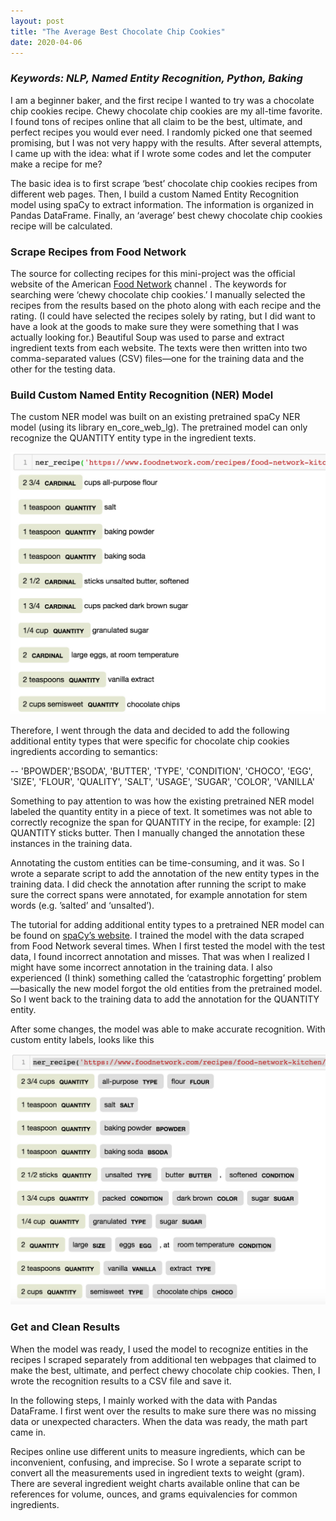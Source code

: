 ```yaml
---
layout: post
title: "The Average Best Chocolate Chip Cookies"
date: 2020-04-06
---
```


<h3><i>Keywords: NLP, Named Entity Recognition, Python, Baking</i></h3>

I am a beginner baker, and the first recipe I wanted to try was a chocolate chip cookies recipe. Chewy chocolate chip cookies are my all-time favorite. I found tons of recipes online that all claim to be the best, ultimate, and perfect recipes you would ever need. I randomly picked one that seemed promising, but I was not very happy with the results. After several attempts, I came up with the idea: what if I wrote some codes and let the computer make a recipe for me?

The basic idea is to first scrape ‘best’ chocolate chip cookies recipes from different web pages. Then, I build a custom Named Entity Recognition model using spaCy to extract information. The information is organized in Pandas DataFrame. Finally, an ‘average’ best chewy chocolate chip cookies recipe will be calculated.

<h3>Scrape Recipes from Food Network</h3>

The source for collecting recipes for this mini-project was the official website of the American <a href="https://www.foodnetwork.com/">Food Network</a> channel . The keywords for searching were ‘chewy chocolate chip cookies.’ I manually selected the recipes from the results based on the photo along with each recipe and the rating. (I could have selected the recipes solely by rating, but I did want to have a look at the goods to make sure they were something that I was actually looking for.) Beautiful Soup was used to parse and extract ingredient texts from each website. The texts were then written into two comma-separated values (CSV) files—one for the training data and the other for the testing data.

<h3>Build Custom Named Entity Recognition (NER) Model</h3>

The custom NER model was built on an existing pretrained spaCy NER model (using its library en_core_web_lg). The pretrained model can only recognize the QUANTITY entity type in the ingredient texts.

<img src="pretrained.png" alt="PretrainedNER">

Therefore, I went through the data and decided to add the following additional entity types that were specific for chocolate chip cookies ingredients according to semantics:

-- 'BPOWDER','BSODA', 'BUTTER', 'TYPE', 'CONDITION', 'CHOCO', 'EGG', 'SIZE', 'FLOUR', 'QUALITY', 'SALT', 'USAGE', 'SUGAR', 'COLOR', 'VANILLA'

Something to pay attention to was how the existing pretrained NER model labeled the quantity entity in a piece of text. It sometimes was not able to correctly recognize the span for QUANTITY in the recipe, for example: [2] QUANTITY sticks butter. Then I manually changed the annotation these instances in the training data.

Annotating the custom entities can be time-consuming, and it was. So I wrote a separate script to add the annotation of the new entity types in the training data. I did check the annotation after running the script to make sure the correct spans were annotated, for example annotation for stem words (e.g. ’salted’ and ‘unsalted’).

The tutorial for adding additional entity types to a pretrained NER model can be found on <a href="https://spacy.io/usage/training#example-new-entity-type">spaCy’s website</a>. I trained the model with the data scraped from Food Network several times. When I first tested the model with the test data, I found incorrect annotation and misses. That was when I realized I might have some incorrect annotation in the training data. I also experienced (I think) something called the ‘catastrophic forgetting’ problem—basically the new model forgot the old entities from the pretrained model. So I went back to the training data to add the annotation for the QUANTITY entity.

After some changes, the model was able to make accurate recognition. With custom entity labels, looks like this

<p><img src="customner.jpg" alt="CustomNER"></p>

<h3>Get and Clean Results</h3>

When the model was ready, I used the model to recognize entities in the recipes I scraped separately from additional ten webpages that claimed to make the best, ultimate, and perfect chewy chocolate chip cookies. Then, I wrote the recognition results to a CSV file and save it. 

In the following steps, I mainly worked with the data with Pandas DataFrame. I first went over the results to make sure there was no missing data or unexpected characters. When the data was ready, the math part came in.

Recipes online use different units to measure ingredients, which can be inconvenient, confusing, and imprecise. So I wrote a separate script to convert all the measurements used in ingredient texts to weight (gram). There are several ingredient weight charts available online that can be references for volume, ounces, and grams equivalencies for common ingredients.
